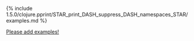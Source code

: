 {% include 1.5.0/clojure.pprint/STAR_print_DASH_suppress_DASH_namespaces_STAR/examples.md %}

[Please add examples!](https://github.com/arrdem/grimoire/edit/master/_includes/1.6.0/clojure.pprint/STAR_print_DASH_suppress_DASH_namespaces_STAR/examples.md)

